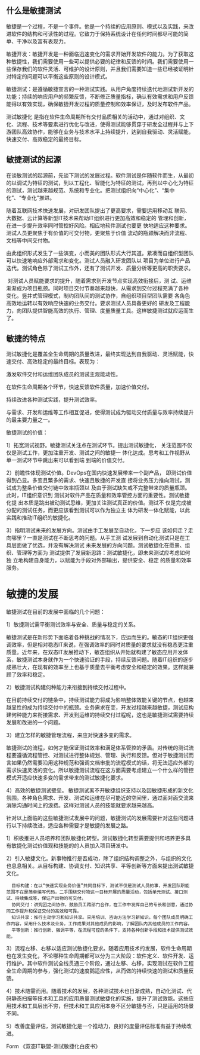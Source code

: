 ## 什么是敏捷测试
敏捷是一个过程，不是一个事件。他是一个持续的应用原则、模式以及实践，来改进软件的结构和可读性的过程。它致力于保持系统设计在任何时间都尽可能的简单、干净以及富有表现力。

敏捷开发：敏捷开发是一种面临迅速变化的需求开始开发软件的能力。为了获取这种敏捷性，我们需要使用一些可以提供必要的纪律和反馈的时间。我们需要使用一些保存我们的软件灵活、可维护的设计原则，并且我们需要知道一些已经被证明针对特定的问题可以平衡这些原则的设计模式。

敏捷测试：是遵循敏捷宣言的一种测试实践。从用户角度持续迭代地测试新开发的功能；持续的响应用户的频繁反馈，不断修正质量指标，确认有效需求和用户反馈能得以有效实现，确保敏捷开发过程的质量控制和效率保证，及时发布软件产品。

测试敏捷化 是指在软件生命周期所有交付品质相关的活动中，通过对组织、文化、流程、技术等要素进行优化与改进，使得测试能够贯穿于研发全过程并与上下游团队高效协作，能够在业务与技术水平上持续提升，达到自我驱动、灵活赋能，快速交付、高效稳定的最终目标。

## 敏捷测试的起源

 在谈敏测试的起源前，先谈下测试的发展过程。软件测试是伴随软件而生，从最初的以调试为特征的测试，到以工程化、智能化为特征的测试，再到以中心化为特征的测试，测试越来越规范、系统和专业化。把测试组织向“中心化”、“集中化”、“专业化”推进。
 
  随着互联网技术快速发展，对研发团队提出了更高要求，需要运用移动互 联网、大数据、云计算等新型IT技术来帮助IT组织进行更加高效和稳定的 管理和创新，在进一步提升效率同时管控好风险。相应地软件测试也要更 快地适应这种要求。测试人员更聚焦于有价值的可交付物，更聚焦于价值 流动的瓶颈解决而非流程、文档等中间交付物。
  
​  由此组织形式发生了一些演变，小而美的团队形式大行其道。紧凑而自组织型团队可以快速地响应外部需求和变化。测试人员融入研发团队以 项目为单位进行产品迭代。测试角色除了测试工作外，还有了测试开发、质量分析等更高的职责要求。

​  对测试人员赋能要求的提升，随着需求到开发节点实现高效衔接后，测 试、运维渐渐成为项目瓶颈。同时项目交付节奏越来越快，从需求到交付过程充满了各种 变化。竖井式管理模式，制约团队间的测试协作，自组织项目型团队需要 各角色高效地运转以有效响应快速的业务交付。要求测试人员具备更好的 研发及工程能力，向团队提供智能高效的执行、管理、度量质量工具。这样敏捷测试就应运而生了。

## 敏捷的特点

测试敏捷化是覆盖全生命周期的质量改进，最终实现达到自我驱动、灵活赋能，快速交付、高效稳定的最终目标。表现为：

   激发软件交付和运维团队成员的测试主观能动性。

  在软件生命周期各个环节，快速反馈软件质量，加速价值交付。

  持续改进各种测试实践，提升测试效率。

  与需求、开发和运维等工作相互促进，使得测试成为驱动交付质量与效率持续提升的最主要力量之一。

敏捷测试的价值：

 1）拓宽测试视野。敏捷测试关注点在测试环节。提出测试敏捷化， 关注范围不仅仅是测试工作，更加注重开发、测试之间的敏捷一 体化达成。思考和工作视野从单一测试环节中跳出来可以看到端 到端的价值交付。
 
2）前瞻性体现测试价值。DevOps在国内快速发展带来一个副产品， 即测试价值得到凸显。多变且繁多的需求、快速且敏捷的开发直 接将业务压力推向测试，测试成为整条价值交付链中效率瓶颈以 及由于测试缺失或不完整带来的质量瓶颈。此时，IT组织意识到 测试对软件产品在质量和效率管控方面的重要性。测试敏捷化提 出本质是跳出被动测试思维，更加关注测试真正的价值。测试不 仅是完成被分配的测试任务，而更应该看到测试可以作为独立主 体为研发一体化赋能，以此实践和推动IT组织的敏捷化。

3）指明测试未来的发展方向。测试由手工发展至自动化，下一步应 该如何走？走向哪里？一直是测试在不断思考的问题。从手工测 试发展到自动化测试只是在工具层面做了优选，并没有解决测试 未来发展的方向问题。测试敏捷化在愿景、组织、管理等方面为 测试提供了发展新思路：测试敏捷化，即未来测试应考虑如何独 立地构建自身能力，以赋能为手段对外部输出，提供安全、稳定 的质量和效率服务。

# 敏捷的发展

敏捷测试在目前的发展中面临的几个问题：

1）敏捷测试需平衡测试效率与安全、质量与稳定的关系。

   敏捷测试是在新形势下面临着各种挑战的情况下，应运而生的。敏态的IT组织更强调效率，但是相对稳态IT来说，在强调效率的同时对质量的要求就没有稳态更注重质量。近年来，在双态IT发展推动下，敏态组织从开始就构建了敏态应用开发体系，敏捷测试本身就作为一个快速验证的手段，持续反馈问题。随着IT组织的逐步成熟壮大，在现有的效率至上也基于质量去平衡考虑安全和稳定的效果。这样就兼顾了效率和稳定。
   
2）敏捷测试构建何种能力来衔接到持续交付过程中。

   在目前持续交付的链条中，持续测试能力将成为影响整体效能关键的节点，也越来越显性的成为持续交付中的瓶颈。业务需求在变，开发过程越来越敏捷，测试应构建何种能力来衔接需求、开发到运维的持续交付过程呢，这也是敏捷测试需要持续发展和改进的一个问题。
   
3）建立怎样的敏捷管理流程，来应对快速多变的需求。

  敏捷测试的流程，如何才能保证测试效率和满足体系管控的矛盾。对传统的测试流程要遵循流程管控、对测试进行整体规划、管理、执行和反馈。但对于敏捷测试而言如果仍然需要沿用这种规范和强调文档审批的流程模式的话，将无法适应外部的需求快速灵活的变化。所以敏捷测试流程在这方面需要考虑建立一个什么样的管控模式开适应快速多变的需求带来的测试敏捷化要求。
  
4）高效的敏捷测试壁垒。
  敏捷测试离不开敏捷组织支持以及因敏捷形成的新文化氛围。各种角色需求、开发、测试和运维在尽可能近的空间里，通过面对面交流来消除沟通时间上的浪费。这样对测试人员的技能就要求越来越高。

针对以上面临的这些敏捷测试发展中的问题，敏捷测试的发展需要针对这些问题进行以下持续改进，适应各种需要才是敏捷的发展之路。

  1）积极推进人员培养和团队敏捷化转型。测试敏捷化转型需要提供和培养更多具有敏捷化测试价值观和技能的的人员加入项目研发中。
  
  2）引入敏捷文化。新事物推行是否成功，除了组织结构调整之外，与组织的文化也息息相关。从目标构建、协调支付、知识共享、平等创新等方面来提出测试敏捷文化。
  
      目标构建：在以“快速实现业务价值”共同目标下，测试不仅是测试人员的事，开发团队职能范围不在是简单编写代码，二手围绕交付物这一目标开展的质量活动，包括单元测试、接口测试、持续集成等，保证产出物的可交付。
      协同交付：讲究团之间协作，鼓励员工跨部门合作，在工作中发挥自己的专长和创意，通过协同工作提升和保证交付的高效和可靠。
      知识共享：推行主动学习和知识共享。采用培训、咨询方法学习新知识。每个团队成员明确工作内容，采用什么技术及业务，工作成果对其他成员的影响，了解团队内其他成员的工作内容。
      平等创新：推行创新、强调平等，在流程可控的条件下，支持各种创新手段和技术提供测试效能。
      
  3）流程左移、右移以适应测试敏捷化要求。随着应用技术的发展，软件生命周期也在发生变化，不论哪种生命周期都可以分为三大阶段：软件定义、软件开发、运行维护。其中软件测试全线贯通三个阶段，通过左移、右移，实现测试在软件工程全生命周期的参与，强化测试的速度鹅适应性，从而做的持续快速的测试和质量反馈。
  
  4）技术随需而用。随着技术的发展，各种测试技术也日渐成熟，自动化测试、代码静态扫描等技术和工具的应用质量测试敏捷化的实施，提升了测试效能。这些应用技术和工具层出不穷，但技术和工具应用本身不区分敏捷与否，只是适用的场景不同。
  
  5）改善度量评估，测试敏捷化是一个推动力，良好的度量评估标准有益于持续改进。

  Form 《双态IT联盟-测试敏捷化白皮书》
